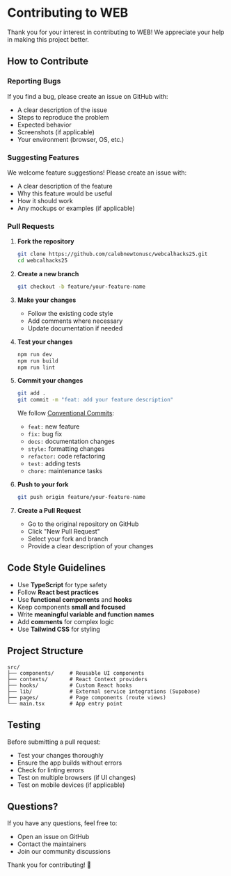 # Contributing to WEB

Thank you for your interest in contributing to WEB! We appreciate your help in making this project better.

## How to Contribute

### Reporting Bugs

If you find a bug, please create an issue on GitHub with:
- A clear description of the issue
- Steps to reproduce the problem
- Expected behavior
- Screenshots (if applicable)
- Your environment (browser, OS, etc.)

### Suggesting Features

We welcome feature suggestions! Please create an issue with:
- A clear description of the feature
- Why this feature would be useful
- How it should work
- Any mockups or examples (if applicable)

### Pull Requests

1. **Fork the repository**
   ```bash
   git clone https://github.com/calebnewtonusc/webcalhacks25.git
   cd webcalhacks25
   ```

2. **Create a new branch**
   ```bash
   git checkout -b feature/your-feature-name
   ```

3. **Make your changes**
   - Follow the existing code style
   - Add comments where necessary
   - Update documentation if needed

4. **Test your changes**
   ```bash
   npm run dev
   npm run build
   npm run lint
   ```

5. **Commit your changes**
   ```bash
   git add .
   git commit -m "feat: add your feature description"
   ```

   We follow [Conventional Commits](https://www.conventionalcommits.org/):
   - `feat:` new feature
   - `fix:` bug fix
   - `docs:` documentation changes
   - `style:` formatting changes
   - `refactor:` code refactoring
   - `test:` adding tests
   - `chore:` maintenance tasks

6. **Push to your fork**
   ```bash
   git push origin feature/your-feature-name
   ```

7. **Create a Pull Request**
   - Go to the original repository on GitHub
   - Click "New Pull Request"
   - Select your fork and branch
   - Provide a clear description of your changes

## Code Style Guidelines

- Use **TypeScript** for type safety
- Follow **React best practices**
- Use **functional components** and **hooks**
- Keep components **small and focused**
- Write **meaningful variable and function names**
- Add **comments** for complex logic
- Use **Tailwind CSS** for styling

## Project Structure

```
src/
├── components/     # Reusable UI components
├── contexts/       # React Context providers
├── hooks/          # Custom React hooks
├── lib/            # External service integrations (Supabase)
├── pages/          # Page components (route views)
└── main.tsx        # App entry point
```

## Testing

Before submitting a pull request:
- Test your changes thoroughly
- Ensure the app builds without errors
- Check for linting errors
- Test on multiple browsers (if UI changes)
- Test on mobile devices (if applicable)

## Questions?

If you have any questions, feel free to:
- Open an issue on GitHub
- Contact the maintainers
- Join our community discussions

Thank you for contributing! 🎉

